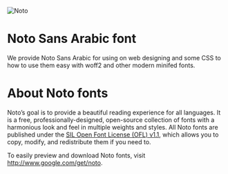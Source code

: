 ![Noto](https://rawgit.com/googlei18n/noto-fonts/master/images/noto.png)

# Noto Sans Arabic font
We provide Noto Sans Arabic for using on web designing and some CSS to how to use them easy with woff2 and other modern minifed fonts.

# About Noto fonts
Noto’s goal is to provide a beautiful reading experience for all languages. It is a free, professionally-designed, open-source collection of fonts with a harmonious look and feel in multiple weights and styles. All Noto fonts are published under the [SIL Open Font License (OFL) v1.1](http://scripts.sil.org/OFL), which allows you to copy, modify, and redistribute them if you need to.

To easily preview and download Noto fonts, visit http://www.google.com/get/noto.
